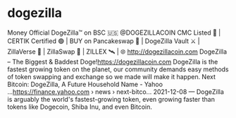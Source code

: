 # dogezilla
Money
Official DogeZilla™ on BSC 🇺🇸
@DOGEZILLACOIN
CMC Listed 🌟 | CERTIK Certified 🟢 | BUY on Pancakeswap 🥞 |  DogeZilla Vault ⚔ | ZillaVerse 🌌 |  ZillaSwap 🦖 | ZILLEX 🛰 | 🌐 http://dogezillacoin.com
DogeZilla – The Biggest & Baddest Doge!https://dogezillacoin.com
DogeZilla is the fastest growing token on the planet, our community demands easy methods of token swapping and exchange so we made will make it happen. 
Next Bitcoin: DogeZilla, A Future Household Name - Yahoo ...https://finance.yahoo.com › news › next-bitco...
2021-12-08 — DogeZilla is arguably the world's fastest-growing token, even growing faster than tokens like Dogecoin, Shiba Inu, and even Bitcoin.
